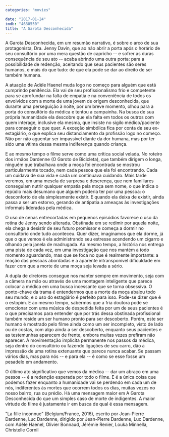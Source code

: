 ```yaml
---
categories: "movies"

date: "2017-01-24"
imdb: "4630550"
title: "A Garota Desconhecida"
---
```

A Garota Desconhecida, em um resumão narrativo, é sobre o arco de sua protagonista, Dra. Jenny Davin, que ao não abrir a porta após o horário de seu consultório por uma mera questão de capricho -- e sofrer as duras consequência de seu ato -- acaba abrindo uma outra porta: para a possibilidade de redenção, aceitando que seus pacientes são seres humanos, e mais do que tudo: de que ela pode se dar ao direito de ser também humana.

A atuação de Adèle Haenel muda logo no começo para alguém que está cumprindo penitência. Ela vai de seu profissionalismo frio e competente para se aprofundar na falta de empatia e na conveniência de todos os envolvidos com a morte de uma jovem de origem desconhecida, que durante uma perseguição à noite, por um breve momento, olhou para a porta do consultório da médica e tentou a campainha. Na busca de sua própria humanidade ela descobre que ela falta em todos os outros com quem interage, inclusive ela mesma, que insiste no sigilo médico/paciente para conseguir o que quer. A exceção simbólica fica por conta de seu ex-estagiário, o que explica seu distanciamento da profissão logo no começo. Não por não aguentar ser impassível diante da dor humana, mas por ter sido uma vítima dessa mesma indiferença quando criança.

E ao mesmo tempo o filme serve como uma crítica social velada. No roteiro dos irmãos Dardenne (O Garoto de Bicicleta), que também dirigem o longa, ninguém que trabalhava onde a moça foi encontrada se mostrou particularmente tocado, nem cada pessoa que ela foi encontrando. Cada um cuidava de sua vida e cada um continuava cuidando. Mais tarde veremos, em uma mescla de surpresa e descrença, que nem familiares conseguiam nutrir qualquer empatia pela moça sem nome, o que indica o repúdio mais desumano que alguém poderia ter por uma pessoa: o desconforto de ela simplesmente existir. E quando ela deixa de existir, ainda passa a ser um estorvo, gerando de antipatia a ameaças às investigações informais lideradas pela médica.

O uso de cenas entrecortadas em pequenos episódios favorece o uso da rotina de Jenny sendo alterada. Obstinada em se redimir por aquela noite, ela chega a desistir de seu futuro promissor e começa a dormir no consultório onde tudo aconteceu. Quer dizer, imaginamos que ela dorme, já que o que vemos é ela administrando seu estresse acendendo um cigarro e olhando pela janela de madrugada. Ao mesmo tempo, a história nos entrega uma pista de cada vez, em uma investigação que nos mantém a todo momento aguardando, mas que se foca no que é realmente importante: a reação das pessoas abordadas e a aparente intransponível dificuldade em fazer com que a morte de uma moça seja levada a sério.

A dupla de diretores consegue nos manter sempre em movimento, seja com a câmera na mão ou através de uma montagem inteligente que parece colocar a médica em uma busca incessante que se torna obsessiva. O ponto-chave da trama é entendermos que a morte da moça abalou todo seu mundo, e o uso do estagiário é perfeito para isso. Pode-se dizer que é o estopim. E ao mesmo tempo, sabermos que a fria doutora pode se emocionar com uma música de despedida feita por um de seus pacientes é o que precisamos para entender que por trás dessa obstinada profissional também reside um ser humano pronto para ser descoberto. Porém, este ser humano é mostrado pelo filme ainda como um ser incompleto, visto de lado ou de costas, com algo ainda a ser descoberto, enquanto seus pacientes e as testemunhas aparecem de frente, embora muitas vezes prefiram não aparecer. A movimentação implícita permanente nos passos da médica, seja dentro do consultório ou fazendo ligações de seu carro, dão a impressão de uma rotina extenuante que parece nunca acabar. Se passam vários dias, mas para nós -- e para ela -- é como se esse fosse um pesadelo em andamento.

O último ato significativo que vemos da médica -- dar um abraço em uma pessoa -- é a redenção esperada por todo o filme. E é a única coisa que podemos fazer enquanto a humanidade vai se perdendo em cada um de nós, indiferentes às mortes que ocorrem todos os dias, muitas vezes no nosso bairro, rua ou prédio. Há uma mensagem maior em A Garota Desconhecida do que um simples caso de morte de indigentes. A maior virtude do filme é justamente ir em busca de qual é essa mensagem.

"La fille inconnue" (Belgium/France, 2016), escrito por Jean-Pierre Dardenne, Luc Dardenne, dirigido por Jean-Pierre Dardenne, Luc Dardenne, com Adèle Haenel, Olivier Bonnaud, Jérémie Renier, Louka Minnella, Christelle Cornil


